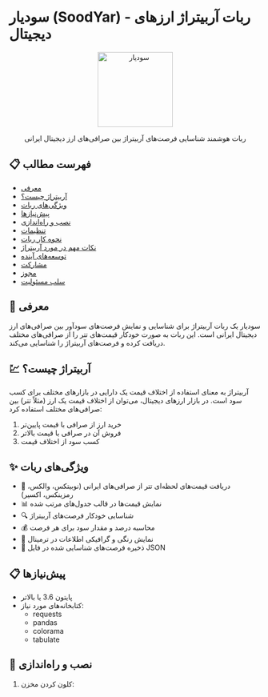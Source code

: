 # سودیار (SoodYar) - ربات آربیتراژ ارزهای دیجیتال

<p align="center">
  <img src="https://via.placeholder.com/150?text=SoodYar" alt="سودیار" width="150" height="150">
</p>

<p align="center">
  ربات هوشمند شناسایی فرصت‌های آربیتراژ بین صرافی‌های ارز دیجیتال ایرانی
</p>

## 📋 فهرست مطالب
- [معرفی](#معرفی)
- [آربیتراژ چیست؟](#آربیتراژ-چیست)
- [ویژگی‌های ربات](#ویژگی‌های-ربات)
- [پیش‌نیازها](#پیش‌نیازها)
- [نصب و راه‌اندازی](#نصب-و-راه‌اندازی)
- [تنظیمات](#تنظیمات)
- [نحوه کار ربات](#نحوه-کار-ربات)
- [نکات مهم در مورد آربیتراژ](#نکات-مهم-در-مورد-آربیتراژ)
- [توسعه‌های آینده](#توسعه‌های-آینده)
- [مشارکت](#مشارکت)
- [مجوز](#مجوز)
- [سلب مسئولیت](#سلب-مسئولیت)

## 🚀 معرفی

سودیار یک ربات آربیتراژ برای شناسایی و نمایش فرصت‌های سودآور بین صرافی‌های ارز دیجیتال ایرانی است. این ربات به صورت خودکار قیمت‌های تتر را از صرافی‌های مختلف دریافت کرده و فرصت‌های آربیتراژ را شناسایی می‌کند.

## 💹 آربیتراژ چیست؟

آربیتراژ به معنای استفاده از اختلاف قیمت یک دارایی در بازارهای مختلف برای کسب سود است. در بازار ارزهای دیجیتال، می‌توان از اختلاف قیمت یک ارز (مثلاً تتر) بین صرافی‌های مختلف استفاده کرد:

1. خرید ارز از صرافی با قیمت پایین‌تر
2. فروش آن در صرافی با قیمت بالاتر
3. کسب سود از اختلاف قیمت

## ✨ ویژگی‌های ربات

- 🔄 دریافت قیمت‌های لحظه‌ای تتر از صرافی‌های ایرانی (نوبیتکس، والکس، رمزینکس، اکسیر)
- 📊 نمایش قیمت‌ها در قالب جدول‌های مرتب شده
- 🔍 شناسایی خودکار فرصت‌های آربیتراژ
- 💰 محاسبه درصد و مقدار سود برای هر فرصت
- 🎨 نمایش رنگی و گرافیکی اطلاعات در ترمینال
- 💾 ذخیره فرصت‌های شناسایی شده در فایل JSON

## 📋 پیش‌نیازها

- پایتون 3.6 یا بالاتر
- کتابخانه‌های مورد نیاز:
  - requests
  - pandas
  - colorama
  - tabulate

## 🔧 نصب و راه‌اندازی

1. کلون کردن مخزن: 